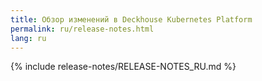 ```yaml
---
title: Обзор изменений в Deckhouse Kubernetes Platform
permalink: ru/release-notes.html
lang: ru
---
```


{% include release-notes/RELEASE-NOTES_RU.md %}
